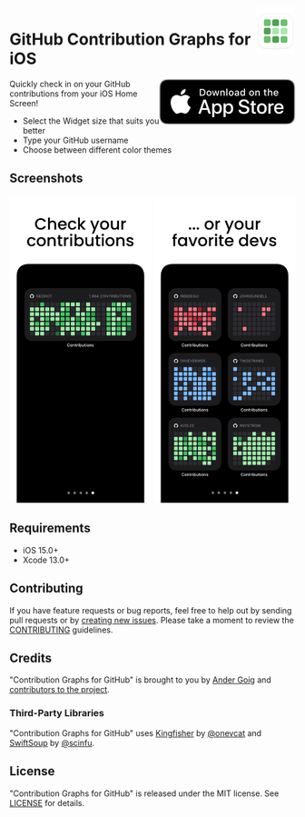 <img align="right" src=".assets/app-icon-rounded.png" width="70" alt="Contribution Graphs for GitHub">

# GitHub Contribution Graphs for iOS

<a href="https://apps.apple.com/app/id1537192731"><img align="right" src=".assets/app-store-badge.svg" alt="App Store Badge"></a>

Quickly check in on your GitHub contributions from your iOS Home Screen!

- Select the Widget size that suits you better
- Type your GitHub username
- Choose between different color themes

## Screenshots

<img src=".assets/app-screenshot-1.png" width="250" alt="App Screenshot 1"> <img src=".assets/app-screenshot-2.png" width="250" alt="App Screenshot 2">

## Requirements

- iOS 15.0+
- Xcode 13.0+

## Contributing

If you have feature requests or bug reports, feel free to help out by sending pull requests or by [creating new issues](https://github.com/AnderGoig/github-contributions-ios/issues/new). Please take a moment to
review the [CONTRIBUTING](CONTRIBUTING.md) guidelines.

## Credits

"Contribution Graphs for GitHub" is brought to you by [Ander Goig](https://github.com/AnderGoig) and [contributors to the project](https://github.com/AnderGoig/github-contributions-ios/contributors).

### Third-Party Libraries

"Contribution Graphs for GitHub" uses [Kingfisher](https://github.com/onevcat/Kingfisher) by [@onevcat](https://github.com/onevcat) and [SwiftSoup](https://github.com/scinfu/SwiftSoup) by [@scinfu](https://github.com/scinfu).

## License

"Contribution Graphs for GitHub" is released under the MIT license. See [LICENSE](LICENSE) for details.
